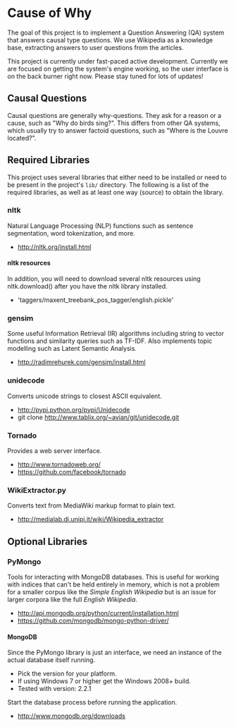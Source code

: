 Cause of Why
============

The goal of this project is to implement a Question Answering (QA)
system that answers causal type questions. We use Wikipedia as a
knowledge base, extracting answers to user questions from the articles.

This project is currently under fast-paced active development. Currently
we are focused on getting the system's engine working, so the user
interface is on the back burner right now. Please stay tuned for lots of
updates!

Causal Questions
----------------

Causal questions are generally why-questions. They ask for a reason or a
cause, such as "Why do birds sing?". This differs from other QA systems,
which usually try to answer factoid questions, such as "Where is the
Louvre located?".

Required Libraries
------------------

This project uses several libraries that either need to be installed or
need to be present in the project's `lib/` directory. The following is a
list of the required libraries, as well as at least one way (source) to
obtain the library.

### nltk

Natural Language Processing (NLP) functions such as sentence
segmentation, word tokenization, and more.

* <http://nltk.org/install.html>

#### nltk resources

In addition, you will need to download several nltk resources using
nltk.download() after you have the nltk library installed.

* 'taggers/maxent_treebank_pos_tagger/english.pickle'

### gensim

Some useful Information Retrieval (IR) algorithms including string to
vector functions and similarity queries such as TF-IDF. Also implements
topic modelling such as Latent Semantic Analysis.

* <http://radimrehurek.com/gensim/install.html>

### unidecode

Converts unicode strings to closest ASCII equivalent.

* <http://pypi.python.org/pypi/Unidecode>
* git clone http://www.tablix.org/~avian/git/unidecode.git

### Tornado

Provides a web server interface.

* <http://www.tornadoweb.org/>
* <https://github.com/facebook/tornado>

### WikiExtractor.py

Converts text from MediaWiki markup format to plain text.

* <http://medialab.di.unipi.it/wiki/Wikipedia_extractor>

Optional Libraries
------------------

### PyMongo

Tools for interacting with MongoDB databases. This is useful for working
with indices that can't be held entirely in memory, which is not a
problem for a smaller corpus like the *Simple English Wikipedia* but is
an issue for larger corpora like the full *English Wikipedia*.

* <http://api.mongodb.org/python/current/installation.html>
* <https://github.com/mongodb/mongo-python-driver/>

#### MongoDB

Since the PyMongo library is just an interface, we need an instance of
the actual database itself running.

* Pick the version for your platform.
* If using Windows 7 or higher get the Windows 2008+ build.
* Tested with version: 2.2.1

Start the database process before running the application.

* <http://www.mongodb.org/downloads>
